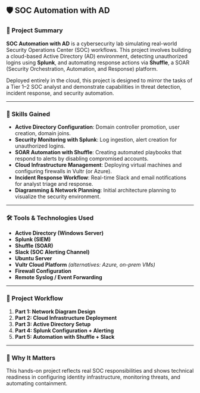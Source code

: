 ## 🛡️ SOC Automation with AD

### 📌 Project Summary

**SOC Automation with AD** is a cybersecurity lab simulating real-world Security Operations Center (SOC) workflows. This project involves building a cloud-based Active Directory (AD) environment, detecting unauthorized logins using **Splunk**, and automating response actions via **Shuffle**, a SOAR (Security Orchestration, Automation, and Response) platform.

Deployed entirely in the cloud, this project is designed to mirror the tasks of a Tier 1–2 SOC analyst and demonstrate capabilities in threat detection, incident response, and security automation.

---

### 🧠 Skills Gained

* **Active Directory Configuration**: Domain controller promotion, user creation, domain joins.
* **Security Monitoring with Splunk**: Log ingestion, alert creation for unauthorized logins.
* **SOAR Automation with Shuffle**: Creating automated playbooks that respond to alerts by disabling compromised accounts.
* **Cloud Infrastructure Management**: Deploying virtual machines and configuring firewalls in Vultr (or Azure).
* **Incident Response Workflow**: Real-time Slack and email notifications for analyst triage and response.
* **Diagramming & Network Planning**: Initial architecture planning to visualize the security environment.

---

### 🛠️ Tools & Technologies Used

* **Active Directory (Windows Server)**
* **Splunk (SIEM)**
* **Shuffle (SOAR)**
* **Slack (SOC Alerting Channel)**
* **Ubuntu Server**
* **Vultr Cloud Platform** *(alternatives: Azure, on-prem VMs)*
* **Firewall Configuration**
* **Remote Syslog / Event Forwarding**

---

### 🚀 Project Workflow

1. **Part 1: Network Diagram Design**
2. **Part 2: Cloud Infrastructure Deployment**
3. **Part 3: Active Directory Setup**
4. **Part 4: Splunk Configuration + Alerting**
5. **Part 5: Automation with Shuffle + Slack**

---

### 📣 Why It Matters

This hands-on project reflects real SOC responsibilities and shows technical readiness in configuring identity infrastructure, monitoring threats, and automating containment.


